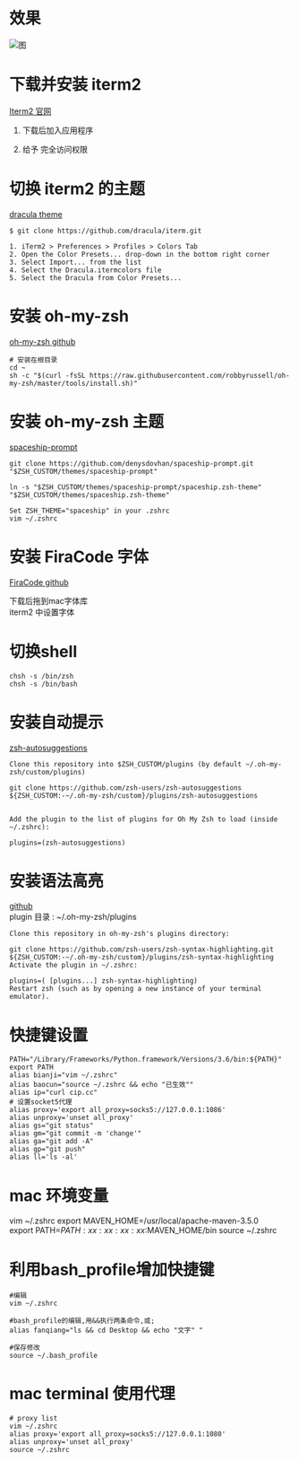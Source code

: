 
# 效果

![图](https://user-images.githubusercontent.com/10276208/36086434-5de52ace-0ff2-11e8-8299-c67f9ab4e9bd.gif)

# 下载并安装 iterm2

[Iterm2 官网](https://www.iterm2.com/)  

1. 下载后加入应用程序  

2. 给予 完全访问权限

# 切换 iterm2 的主题

[dracula theme](https://draculatheme.com/iterm/)
```
$ git clone https://github.com/dracula/iterm.git

1. iTerm2 > Preferences > Profiles > Colors Tab
2. Open the Color Presets... drop-down in the bottom right corner
3. Select Import... from the list
4. Select the Dracula.itermcolors file
5. Select the Dracula from Color Presets...
```

# 安装 oh-my-zsh



[oh-my-zsh github](https://github.com/robbyrussell/oh-my-zsh)  
```
# 安装在根目录
cd ~
sh -c "$(curl -fsSL https://raw.githubusercontent.com/robbyrussell/oh-my-zsh/master/tools/install.sh)"
```

# 安装 oh-my-zsh 主题

[spaceship-prompt](https://github.com/denysdovhan/spaceship-prompt)  
```
git clone https://github.com/denysdovhan/spaceship-prompt.git "$ZSH_CUSTOM/themes/spaceship-prompt"

ln -s "$ZSH_CUSTOM/themes/spaceship-prompt/spaceship.zsh-theme" "$ZSH_CUSTOM/themes/spaceship.zsh-theme"

Set ZSH_THEME="spaceship" in your .zshrc
vim ~/.zshrc
```

# 安装 FiraCode 字体

[FiraCode github](https://github.com/tonsky/FiraCode)  

下载后拖到mac字体库  
iterm2 中设置字体

# 切换shell
```
chsh -s /bin/zsh
chsh -s /bin/bash
```

# 安装自动提示
[zsh-autosuggestions](https://github.com/zsh-users/zsh-autosuggestions/blob/master/INSTALL.md)  
```
Clone this repository into $ZSH_CUSTOM/plugins (by default ~/.oh-my-zsh/custom/plugins)  

git clone https://github.com/zsh-users/zsh-autosuggestions ${ZSH_CUSTOM:-~/.oh-my-zsh/custom}/plugins/zsh-autosuggestions


Add the plugin to the list of plugins for Oh My Zsh to load (inside ~/.zshrc):  

plugins=(zsh-autosuggestions)  
```
# 安装语法高亮
[github](https://github.com/zsh-users/zsh-syntax-highlighting)  
plugin 目录 : ~/.oh-my-zsh/plugins
```
Clone this repository in oh-my-zsh's plugins directory:

git clone https://github.com/zsh-users/zsh-syntax-highlighting.git ${ZSH_CUSTOM:-~/.oh-my-zsh/custom}/plugins/zsh-syntax-highlighting
Activate the plugin in ~/.zshrc:

plugins=( [plugins...] zsh-syntax-highlighting)
Restart zsh (such as by opening a new instance of your terminal emulator).
```

# 快捷键设置
```
PATH="/Library/Frameworks/Python.framework/Versions/3.6/bin:${PATH}"
export PATH
alias bianji="vim ~/.zshrc"
alias baocun="source ~/.zshrc && echo "已生效""
alias ip="curl cip.cc"
# 设置socket5代理
alias proxy='export all_proxy=socks5://127.0.0.1:1086'
alias unproxy='unset all_proxy'
alias gs="git status"
alias gm="git commit -m 'change'"
alias ga="git add -A"
alias gp="git push"
alias ll='ls -al'
```
# mac 环境变量
vim ~/.zshrc
export MAVEN_HOME=/usr/local/apache-maven-3.5.0  
export PATH=$PATH:xx:xx:xx:xx:$MAVEN_HOME/bin
source ~/.zshrc

# 利用bash_profile增加快捷键

```
#编辑
vim ~/.zshrc

#bash_profile的编辑,用&&执行两条命令,或;
alias fanqiang="ls && cd Desktop && echo "文字" "

#保存修改
source ~/.bash_profile
```
# mac terminal 使用代理

```
# proxy list
vim ~/.zshrc
alias proxy='export all_proxy=socks5://127.0.0.1:1080'
alias unproxy='unset all_proxy'
source ~/.zshrc
```

